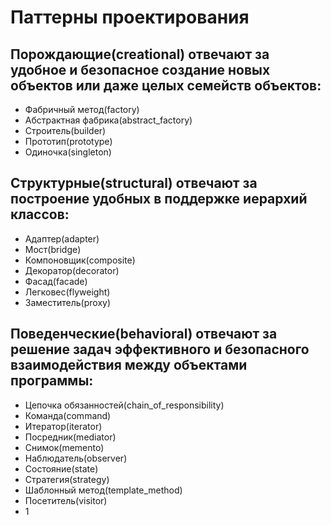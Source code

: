 # Паттерны проектирования
## Порождающие(creational) отвечают за удобное и безопасное создание новых объектов или даже целых семейств объектов:
- Фабричный метод(factory)
- Абстрактная фабрика(abstract_factory)
- Строитель(builder)
- Прототип(prototype)
- Одиночка(singleton)
## Структурные(structural) отвечают за построение удобных в поддержке иерархий классов:
- Адаптер(adapter)
- Мост(bridge)
- Компоновщик(composite)
- Декоратор(decorator)
- Фасад(facade)
- Легковес(flyweight)
- Заместитель(proxy)
## Поведенческие(behavioral) отвечают за решение задач эффективного и безопасного взаимодействия между объектами программы:
- Цепочка обязанностей(chain_of_responsibility)
- Команда(command)
- Итератор(iterator)
- Посредник(mediator)
- Снимок(memento)
- Наблюдатель(observer)
- Состояние(state)
- Стратегия(strategy)
- Шаблонный метод(template_method)
- Посетитель(visitor)
- 1